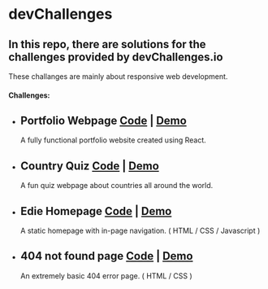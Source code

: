 # devChallenges

## In this repo, there are solutions for the challenges provided by devChallenges.io

These challanges are mainly about responsive web development.

#### Challenges:

- ## Portfolio Webpage [Code](https://github.com/bozgen/devChallenges/tree/main/portfolio) | [Demo](https://bozgen.github.io/devChallenges/portfolio)

    A fully functional portfolio website created using React.

- ## Country Quiz [Code](https://github.com/bozgen/devChallenges/tree/main/country-quiz) | [Demo](https://bozgen.github.io/devChallenges/country-quiz)

    A fun quiz webpage about countries all around the world.
    
- ## Edie Homepage [Code](https://github.com/bozgen/devChallenges/tree/main/edie-homepage) | [Demo](https://bozgen.github.io/devChallenges/edie-homepage)

    A static homepage with in-page navigation. ( HTML / CSS / Javascript )
    
    
- ## 404 not found page [Code](https://github.com/bozgen/devChallenges/tree/main/404-nf-challenge) | [Demo](https://bozgen.github.io/devChallenges/404-nf-challenge)
    An extremely basic 404 error page. ( HTML / CSS )


